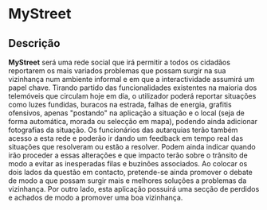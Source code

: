 MyStreet
========

Descrição
---------

__MyStreet__ será uma rede social que irá permitir a todos os cidadãos reportarem os mais variados problemas que possam surgir na sua vizinhança num ambiente informal e em que a interactividade assumirá um papel chave.
Tirando partido das funcionalidades existentes na maioria dos telemóveis que circulam hoje em dia, o utilizador poderá reportar situações como luzes fundidas, buracos na estrada, falhas de energia, grafitis ofensivos, apenas "postando" na aplicação a situação e o local (seja de forma automática, morada ou selecção em mapa), podendo ainda adicionar fotografias da situação.
Os funcionários das autarquias terão também acesso a esta rede e poderão ir dando um feedback em tempo real das situações que resolveram ou estão a resolver. Podem ainda indicar quando irão proceder a essas alterações e que impacto terão sobre o trânsito de modo a evitar as inesperadas filas e buzinões associados.
Ao colocar os dois lados da questão em contacto, pretende-se ainda promover o debate de modo a que possam surgir mais e melhores soluções a problemas da vizinhança.
Por outro lado, esta aplicação possuirá uma secção de perdidos e achados de modo a promover uma boa vizinhança.
